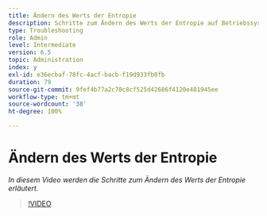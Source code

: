 ```yaml
---
title: Ändern des Werts der Entropie
description: Schritte zum Ändern des Werts der Entropie auf Betriebssystemebene
type: Troubleshooting
role: Admin
level: Intermediate
version: 6.5
topic: Administration
index: y
exl-id: e36ecbaf-78fc-4acf-bacb-f19d933fb0fb
duration: 79
source-git-commit: 9fef4b77a2c70c8cf525d42686f4120e481945ee
workflow-type: tm+mt
source-wordcount: '38'
ht-degree: 100%

---
```


# Ändern des Werts der Entropie

*In diesem Video werden die Schritte zum Ändern des Werts der Entropie erläutert.*

>[!VIDEO](https://video.tv.adobe.com/v/335494?quality=12&learn=on)
